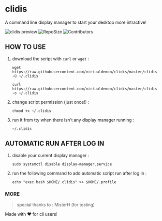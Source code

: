 # clidis
A command line display manager to start your desktop more intractive!

![clidis preview](https://raw.githubusercontent.com/virtualdemon/clidis/master/screenshot/screenshot.png)
    ![RepoSize](https://img.shields.io/github/repo-size/virtualdemon/clidis.svg?style=flat-square) ![Contributors](https://img.shields.io/github/contributors/virtualdemon/clidis.svg?style=flat-square)
    
## HOW TO USE

1. download the script with `curl` or `wget` : 
	
    `wget https://raw.githubusercontent.com/virtualdemon/clidis/master/clidis -O ~/.clidis`

	`curl https://raw.githubusercontent.com/virtualdemon/clidis/master/clidis -o ~/.clidis`
	        
2. change script permission (just once!) : 

	`chmod +x ~/.clidis`

3. run it from tty when there isn't any display manager running : 

	`~/.clidis`

## AUTOMATIC RUN AFTER LOG IN

1. disable your current display manager : 

    `sudo systemctl disable display-manager.service`

2. run the following command to add automatic script run after log in : 

    `echo "exec bash $HOME/.clidis" >> $HOME/.profile`
    
    
### MORE

>  special thanks to : 
    MisterH (for testing)
    
Made with :heart: for cli users!
